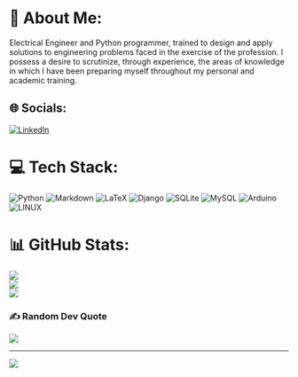# 💫 About Me:
Electrical Engineer and Python programmer, trained to design and apply solutions to engineering problems faced in the exercise of the profession. I possess a desire to scrutinize, through experience, the areas of knowledge in which I have been preparing myself throughout my personal and academic training.


## 🌐 Socials:
[![LinkedIn](https://img.shields.io/badge/LinkedIn-%230077B5.svg?logo=linkedin&logoColor=white)](https://linkedin.com/in/https://www.linkedin.com/in/cdfd98/) 

# 💻 Tech Stack:
![Python](https://img.shields.io/badge/python-3670A0?style=flat&logo=python&logoColor=ffdd54) ![Markdown](https://img.shields.io/badge/markdown-%23000000.svg?style=flat&logo=markdown&logoColor=white) ![LaTeX](https://img.shields.io/badge/latex-%23008080.svg?style=flat&logo=latex&logoColor=white) ![Django](https://img.shields.io/badge/django-%23092E20.svg?style=flat&logo=django&logoColor=white) ![SQLite](https://img.shields.io/badge/sqlite-%2307405e.svg?style=flat&logo=sqlite&logoColor=white) ![MySQL](https://img.shields.io/badge/mysql-%2300f.svg?style=flat&logo=mysql&logoColor=white) ![Arduino](https://img.shields.io/badge/-Arduino-00979D?style=flat&logo=Arduino&logoColor=white) ![LINUX](https://img.shields.io/badge/Linux-FCC624?style=flat&logo=linux&logoColor=black)
# 📊 GitHub Stats:
![](https://github-readme-stats.vercel.app/api?username=Xeltyck&theme=dark&hide_border=false&include_all_commits=true&count_private=false)<br/>
![](https://github-readme-streak-stats.herokuapp.com/?user=Xeltyck&theme=dark&hide_border=false)<br/>
![](https://github-readme-stats.vercel.app/api/top-langs/?username=Xeltyck&theme=dark&hide_border=false&include_all_commits=true&count_private=false&layout=compact)

### ✍️ Random Dev Quote
![](https://quotes-github-readme.vercel.app/api?type=vetical&theme=radical)

---
[![](https://visitcount.itsvg.in/api?id=Xeltyck&icon=1&color=0)](https://visitcount.itsvg.in)

<!-- Proudly created with GPRM ( https://gprm.itsvg.in ) -->
